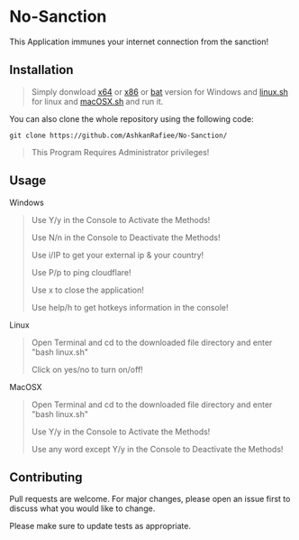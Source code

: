 # No-Sanction

This Application immunes your internet connection from the sanction!

## Installation

> Simply donwload [x64](https://github.com/AshkanRafiee/No-Sanction/raw/master/No-Sanction(x64).exe) or [x86](https://github.com/AshkanRafiee/No-Sanction/raw/master/No-Sanction(x86).exe) or [bat](https://raw.githubusercontent.com/AshkanRafiee/No-Sanction/master/no-sanction-windows.bat) version for Windows and [linux.sh](https://raw.githubusercontent.com/AshkanRafiee/No-Sanction/master/no-sanction-linux.sh) for linux and [macOSX.sh](https://raw.githubusercontent.com/AshkanRafiee/No-Sanction/master/no-sanction-macOSX.sh) and run it.
> 
You can also clone the whole repository using the following code:
```
git clone https://github.com/AshkanRafiee/No-Sanction/
```

> This Program Requires Administrator privileges! 

## Usage
Windows
> Use Y/y in the Console to Activate the Methods! 
> 
> Use N/n in the Console to Deactivate the Methods! 
> 
> Use i/IP to get your external ip & your country!
> 
> Use P/p to ping cloudflare!
> 
> Use x to close the application!
> 
> Use help/h to get hotkeys information in the console!

Linux
> Open Terminal and cd to the downloaded file directory and enter "bash linux.sh"
>
> Click on yes/no to turn on/off!

MacOSX
> Open Terminal and cd to the downloaded file directory and enter "bash linux.sh"
>
> Use Y/y in the Console to Activate the Methods! 
> 
> Use any word except Y/y in the Console to Deactivate the Methods! 
## Contributing
Pull requests are welcome. For major changes, please open an issue first to discuss what you would like to change.

Please make sure to update tests as appropriate.




